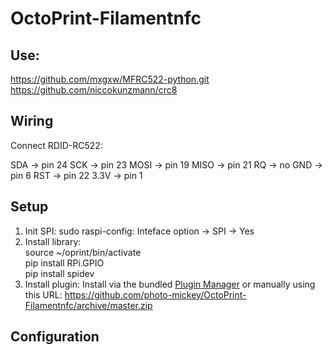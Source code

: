# OctoPrint-Filamentnfc

## Use: 

https://github.com/mxgxw/MFRC522-python.git
https://github.com/niccokunzmann/crc8

## Wiring

Connect RDID-RC522:

SDA  -> pin 24
SCK  -> pin 23
MOSI -> pin 19
MISO -> pin 21
RQ   -> no
GND  -> pin 6
RST  -> pin 22
3.3V -> pin 1

## Setup

1. Init SPI:
    sudo raspi-config:
    Inteface option -> SPI ->  Yes
2. Install library:    
    source ~/oprint/bin/activate    
    pip install RPi.GPIO    
    pip install spidev    
3. Install plugin:
    Install via the bundled [Plugin Manager](https://github.com/foosel/OctoPrint/wiki/Plugin:-Plugin-Manager)
    or manually using this URL:
    https://github.com/photo-mickey/OctoPrint-Filamentnfc/archive/master.zip

## Configuration

